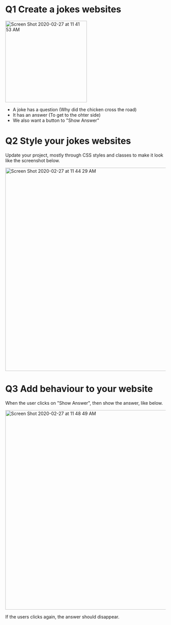 
# Q1 Create a jokes websites

<img width="256" alt="Screen Shot 2020-02-27 at 11 41 53 AM" src="https://user-images.githubusercontent.com/48086/75465126-30435500-5956-11ea-8a43-8709a92da064.png">

* A joke has a question (Why did the chicken cross the road)
* It has an answer (To get to the ohter side)
* We also want a button to "Show Answer"

# Q2 Style your jokes websites

Update your project, mostly through CSS styles and classes to make it look like the screenshot below.

<img width="638" alt="Screen Shot 2020-02-27 at 11 44 29 AM" src="https://user-images.githubusercontent.com/48086/75465367-8912ed80-5956-11ea-8ae9-7b09348b4c63.png">

# Q3 Add behaviour to your website

When the user clicks on "Show Answer", then show the answer, like below.

<img width="626" alt="Screen Shot 2020-02-27 at 11 48 49 AM" src="https://user-images.githubusercontent.com/48086/75465932-57e6ed00-5957-11ea-96c2-ba35e2a10b16.png">

If the users clicks again, the answer should disappear.
